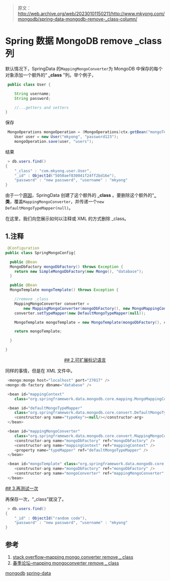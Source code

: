 > 原文：<http://web.archive.org/web/20230101150211/http://www.mkyong.com/mongodb/spring-data-mongodb-remove-_class-column/>

# Spring 数据 MongoDB remove _class 列

默认情况下，SpringData 的`MappingMongoConverter`为 MongoDB 中保存的每个对象添加一个额外的“ **_class** ”列。举个例子，

```java
 public class User {

	String username;
	String password;

	//...getters and setters
} 
```

保存

```java
 MongoOperations mongoOperation = (MongoOperations)ctx.getBean("mongoTemplate");	
    User user = new User("mkyong", "password123");
    mongoOperation.save(user, "users"); 
```

结果

```java
 > db.users.find()
{ 
	"_class" : "com.mkyong.user.User", 
	"_id" : ObjectId("5050aef830041f24ff2bd16e"), 
	"password" : "new password", "username" : "mkyong" 
} 
```

由于一个[原因](http://web.archive.org/web/20190214223759/http://stackoverflow.com/questions/6810488/spring-data-mongodb-mappingmongoconverter-remove-class/)，SpringData 创建了这个额外的 **_class** 。要删除这个额外的“**_ 类**，覆盖`MappingMongoConverter`，并传递一个`new DefaultMongoTypeMapper(null)`。

在这里，我们向您展示如何以注释或 XML 的方式删除 _class。

## 1.注释

```java
 @Configuration
public class SpringMongoConfig{

  public @Bean
  MongoDbFactory mongoDbFactory() throws Exception {
	return new SimpleMongoDbFactory(new Mongo(), "database");
  }

  public @Bean
  MongoTemplate mongoTemplate() throws Exception {

	//remove _class
	MappingMongoConverter converter = 
		new MappingMongoConverter(mongoDbFactory(), new MongoMappingContext());
	converter.setTypeMapper(new DefaultMongoTypeMapper(null));

	MongoTemplate mongoTemplate = new MongoTemplate(mongoDbFactory(), converter);

	return mongoTemplate;

  }

} 
```

 <ins class="adsbygoogle" style="display:block; text-align:center;" data-ad-format="fluid" data-ad-layout="in-article" data-ad-client="ca-pub-2836379775501347" data-ad-slot="6894224149">## 2.可扩展标记语言

同样的事情，但是在 XML 文件中。

```java
 <mongo:mongo host="localhost" port="27017" />
<mongo:db-factory dbname="database" />

 <bean id="mappingContext"
	class="org.springframework.data.mongodb.core.mapping.MongoMappingContext" />

 <bean id="defaultMongoTypeMapper"
	class="org.springframework.data.mongodb.core.convert.DefaultMongoTypeMapper">
	<constructor-arg name="typeKey"><null/></constructor-arg>
 </bean>

 <bean id="mappingMongoConverter"
	class="org.springframework.data.mongodb.core.convert.MappingMongoConverter">
	<constructor-arg name="mongoDbFactory" ref="mongoDbFactory" />
	<constructor-arg name="mappingContext" ref="mappingContext" />
	<property name="typeMapper" ref="defaultMongoTypeMapper" />
 </bean>

 <bean id="mongoTemplate" class="org.springframework.data.mongodb.core.MongoTemplate">
	<constructor-arg name="mongoDbFactory" ref="mongoDbFactory" />
	<constructor-arg name="mongoConverter" ref="mappingMongoConverter" />
 </bean> 
```

 <ins class="adsbygoogle" style="display:block" data-ad-client="ca-pub-2836379775501347" data-ad-slot="8821506761" data-ad-format="auto" data-ad-region="mkyongregion">## 3.再测试一次

再保存一次，“_class”就没了。

```java
 > db.users.find()
{ 
	"_id" : ObjectId("random code"), 
	"password" : "new password", "username" : "mkyong" 
} 
```

## 参考

1.  [stack overflow–mapping mongo converter remove _ class](http://web.archive.org/web/20190214223759/http://stackoverflow.com/questions/6810488/spring-data-mongodb-mappingmongoconverter-remove-class/)
2.  [春季论坛–mapping mongoconverter remove _ class](http://web.archive.org/web/20190214223759/http://forum.springsource.org/showthread.php?112505-Spring-data-MongoDb-MappingMongoConverter-remove-_class)

[mongodb](http://web.archive.org/web/20190214223759/http://www.mkyong.com/tag/mongodb/) [spring-data](http://web.archive.org/web/20190214223759/http://www.mkyong.com/tag/spring-data/)







